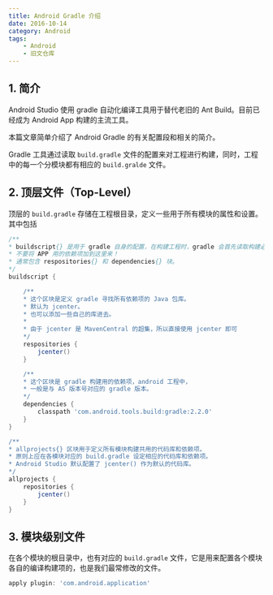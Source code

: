 ```yaml
---
title: Android Gradle 介绍
date: 2016-10-14
category: Android
tags:
    - Android
    - 旧文仓库
---
```


## 1. 简介

Android Studio 使用 gradle 自动化编译工具用于替代老旧的 Ant Build。目前已经成为 Android App 构建的主流工具。

本篇文章简单介绍了 Android Gradle 的有关配置段和相关的简介。

Gradle 工具通过读取 `build.gradle` 文件的配置来对工程进行构建，同时，工程中的每一个分模块都有相应的 `build.gralde` 文件。


<!-- more -->

## 2. 顶层文件（Top-Level）

顶层的 `build.gradle` 存储在工程根目录，定义一些用于所有模块的属性和设置。其中包括

```groovy
/**
* buildscript{} 是用于 gradle 自身的配置，在构建工程时，gradle 会首先读取构建必要的依赖用于构建工程。
* 不要将 APP 用的依赖项加到这里来！
* 通常包含 respositories{} 和 dependencies{} 块。
*/
buildscript {

    /**
    * 这个区块是定义 gradle 寻找所有依赖项的 Java 包库。
    * 默认为 jcenter。
    * 也可以添加一些自己的库进去。
    *
    * 由于 jcenter 是 MavenCentral 的超集，所以直接使用 jcenter 即可
    */
    respositories {
        jcenter()
    }

    /**
    * 这个区块是 gradle 构建用的依赖项，android 工程中，
    * 一般是与 AS 版本号对应的 gradle 版本。
    */
    dependencies {
        classpath 'com.android.tools.build:gradle:2.2.0'
    }
}

/**
* allprojects{} 区块用于定义所有模块构建共用的代码库和依赖项。
* 原则上应在各模块对应的 build.gradle 设定相应的代码库和依赖项。
* Android Studio 默认配置了 jcenter() 作为默认的代码库。
*/
allprojects {
    repositories {
        jcenter()
    }
}

```

## 3. 模块级别文件

在各个模块的根目录中，也有对应的 `build.gradle` 文件，它是用来配置各个模块各自的编译构建项的，也是我们最常修改的文件。

```groovy
apply plugin: 'com.android.application'
```
